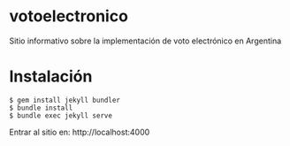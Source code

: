 # votoelectronico

Sitio informativo sobre la implementación de voto electrónico en Argentina

# Instalación

```
$ gem install jekyll bundler
$ bundle install
$ bundle exec jekyll serve
```

Entrar al sitio en: http://localhost:4000 
